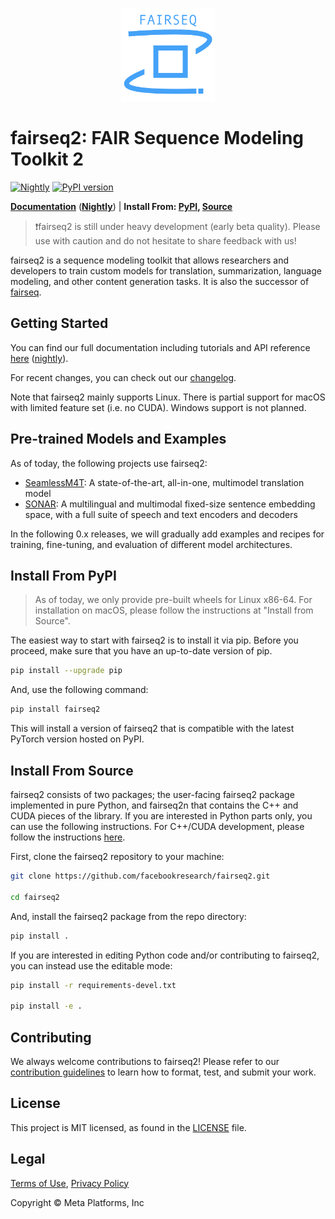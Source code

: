 <p align="center">
  <img src="doc/static/img/logo.png" width="150"><br />
</p>

# fairseq2: FAIR Sequence Modeling Toolkit 2

[![Nightly](https://github.com/facebookresearch/fairseq2/actions/workflows/nightly.yaml/badge.svg)](https://github.com/facebookresearch/fairseq2/actions/workflows/nightly.yaml)
[![PyPI version](https://img.shields.io/pypi/v/fairseq2)](https://pypi.org/project/fairseq2/)

[**Documentation**](https://facebookresearch.github.io/fairseq2/stable) ([**Nightly**](https://facebookresearch.github.io/fairseq2/nightly)) | **Install From: [PyPI](#install-from-pypi), [Source](#install-from-source)**

> ❗fairseq2 is still under heavy development (early beta quality). Please use with caution and do not hesitate to share feedback with us!

fairseq2 is a sequence modeling toolkit that allows researchers and developers
to train custom models for translation, summarization, language modeling, and
other content generation tasks. It is also the successor of [fairseq](https://github.com/facebookresearch/fairseq).


## Getting Started
You can find our full documentation including tutorials and API reference
[here](https://facebookresearch.github.io/fairseq2/stable)
([nightly](https://facebookresearch.github.io/fairseq2/nightly)).

For recent changes, you can check out our [changelog](CHANGELOG.md).

Note that fairseq2 mainly supports Linux. There is partial support for macOS with limited
feature set (i.e. no CUDA). Windows support is not planned.


## Pre-trained Models and Examples
As of today, the following projects use fairseq2:

- [SeamlessM4T](https://github.com/facebookresearch/seamless_communication): A state-of-the-art, all-in-one, multimodel translation model
- [SONAR](https://github.com/facebookresearch/SONAR): A multilingual and multimodal fixed-size sentence embedding space, with a full suite of speech and text encoders and decoders

In the following 0.x releases, we will gradually add examples and recipes for training, fine-tuning, and evaluation of different model architectures.


## Install From PyPI

> As of today, we only provide pre-built wheels for Linux x86-64. For installation on macOS, please
> follow the instructions at "Install from Source".

The easiest way to start with fairseq2 is to install it via pip. Before you proceed, make sure that you
have an up-to-date version of pip.

```sh
pip install --upgrade pip
```

And, use the following command:

```sh
pip install fairseq2
```

This will install a version of fairseq2 that is compatible with the latest PyTorch version hosted on PyPI.


## Install From Source
fairseq2 consists of two packages; the user-facing fairseq2 package implemented in pure Python, and fairseq2n that contains
the C++ and CUDA pieces of the library. If you are interested in Python parts only, you can use the following
instructions. For C++/CUDA development, please follow the instructions
[here](https://facebookresearch.github.io/fairseq2/stable/installation/from_source).

First, clone the fairseq2 repository to your machine:

```sh
git clone https://github.com/facebookresearch/fairseq2.git

cd fairseq2
```

And, install the fairseq2 package from the repo directory:

```sh
pip install .
```

If you are interested in editing Python code and/or contributing to fairseq2, you can instead use the editable mode:

```sh
pip install -r requirements-devel.txt

pip install -e .
```

## Contributing
We always welcome contributions to fairseq2! Please refer to our
[contribution guidelines](./CONTRIBUTING.md) to learn how to format, test, and
submit your work.


## License
This project is MIT licensed, as found in the [LICENSE](LICENSE) file.


## Legal
[Terms of Use](https://opensource.fb.com/legal/terms), [Privacy Policy](https://opensource.fb.com/legal/privacy)

Copyright © Meta Platforms, Inc
